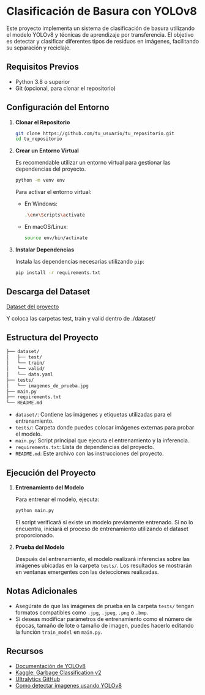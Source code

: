 
# Clasificación de Basura con YOLOv8

Este proyecto implementa un sistema de clasificación de basura utilizando el modelo YOLOv8 y técnicas de aprendizaje por transferencia. El objetivo es detectar y clasificar diferentes tipos de residuos en imágenes, facilitando su separación y reciclaje.

## Requisitos Previos

- Python 3.8 o superior
- Git (opcional, para clonar el repositorio)

## Configuración del Entorno

1. **Clonar el Repositorio**

   ```bash
   git clone https://github.com/tu_usuario/tu_repositorio.git
   cd tu_repositorio
   ```

2. **Crear un Entorno Virtual**

   Es recomendable utilizar un entorno virtual para gestionar las dependencias del proyecto.

   ```bash
   python -m venv env
   ```

   Para activar el entorno virtual:

   - En Windows:

     ```bash
     .\env\Scripts\activate
     ```

   - En macOS/Linux:

     ```bash
     source env/bin/activate
     ```

3. **Instalar Dependencias**

   Instala las dependencias necesarias utilizando `pip`:

   ```bash
   pip install -r requirements.txt
   ```

## Descarga del Dataset

[Dataset del proyecto](https://universe.roboflow.com/inteligencia-artificial-1hdn3/clasificacion-de-basura-wxd8k-s02r5)

Y coloca las carpetas test, train y valid dentro de ./dataset/

## Estructura del Proyecto

```bash
├── dataset/
│   ├── test/
│   └── train/
│   └── valid/
│   └── data.yaml
├── tests/
│   └── imagenes_de_prueba.jpg
├── main.py
├── requirements.txt
└── README.md
```

- `dataset/`: Contiene las imágenes y etiquetas utilizadas para el entrenamiento.
- `tests/`: Carpeta donde puedes colocar imágenes externas para probar el modelo.
- `main.py`: Script principal que ejecuta el entrenamiento y la inferencia.
- `requirements.txt`: Lista de dependencias del proyecto.
- `README.md`: Este archivo con las instrucciones del proyecto.

## Ejecución del Proyecto

1. **Entrenamiento del Modelo**

   Para entrenar el modelo, ejecuta:

   ```bash
   python main.py
   ```

   El script verificará si existe un modelo previamente entrenado. Si no lo encuentra, iniciará el proceso de entrenamiento utilizando el dataset proporcionado.

2. **Prueba del Modelo**

   Después del entrenamiento, el modelo realizará inferencias sobre las imágenes ubicadas en la carpeta `tests/`. Los resultados se mostrarán en ventanas emergentes con las detecciones realizadas.

## Notas Adicionales

- Asegúrate de que las imágenes de prueba en la carpeta `tests/` tengan formatos compatibles como `.jpg`, `.jpeg`, `.png` o `.bmp`.
- Si deseas modificar parámetros de entrenamiento como el número de épocas, tamaño de lote o tamaño de imagen, puedes hacerlo editando la función `train_model` en `main.py`.

## Recursos

- [Documentación de YOLOv8](https://docs.ultralytics.com/)
- [Kaggle: Garbage Classification v2](https://www.kaggle.com/datasets/sumn2u/garbage-classification-v2)
- [Ultralytics GitHub](https://github.com/ultralytics/ultralytics)
- [Como detectar imagenes usando YOLOv8](https://www.freecodecamp.org/news/how-to-detect-objects-in-images-using-yolov8/)

